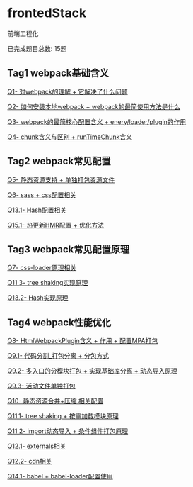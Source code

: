 # frontedStack

前端工程化

已完成题目总数: 15题


## Tag1 webpack基础含义

[Q1- 对webpack的理解 + 它解决了什么问题]()

[Q2- 如何安装本地webpack + webpack的最简使用方法是什么]()

[Q3- webpack的最简核心配置含义 + enery/loader/plugin的作用]()

[Q4- chunk含义与区别 + runTimeChunk含义]()



## Tag2 webpack常见配置

[Q5- 静态资源支持 + 单独打包资源文件]()

[Q6- sass + css配置相关]()

[Q13.1- Hash配置相关]()

[Q15.1- 热更新HMR配置 + 优化方法]()



## Tag3 webpack常见配置原理

[Q7- css-loader原理相关]()

[Q11.3- tree shaking实现原理]()

[Q13.2- Hash实现原理]()



## Tag4 webpack性能优化

[Q8- HtmlWebpackPlugin含义 + 作用 + 配置MPA打包]()

[Q9.1- 代码分割_打包分离 + 分包方式]()

[Q9.2- 多入口的分模块打包 + 实现基础库分离 + 动态导入原理]()

[Q9.3- 活动文件单独打包]()

[Q10- 静态资源合并+压缩 相关配置]()

[Q11.1- tree shaking + 按需加载模块原理]()

[Q11.2- import动态导入 + 条件组件打包原理]()

[Q12.1- externals相关]()

[Q12.2- cdn相关]()

[Q14.1- babel + babel-loader配置使用]()
